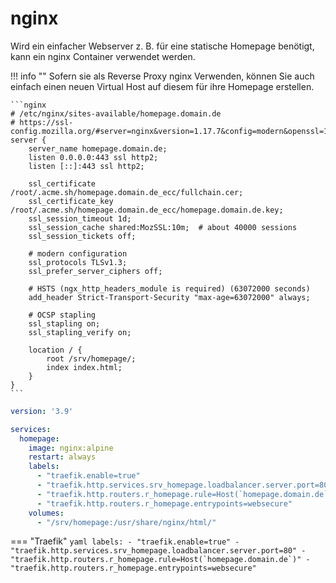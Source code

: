 # nginx

Wird ein einfacher Webserver z. B. für eine statische 
Homepage benötigt, kann ein nginx Container verwendet werden.

!!! info ""
    Sofern sie als Reverse Proxy nginx Verwenden, können Sie auch einfach einen 
    neuen Virtual Host auf diesem für ihre Homepage erstellen.

    ```nginx
    # /etc/nginx/sites-available/homepage.domain.de
    # https://ssl-config.mozilla.org/#server=nginx&version=1.17.7&config=modern&openssl=1.1.1d&guideline=5.6
    server {
        server_name homepage.domain.de;
        listen 0.0.0.0:443 ssl http2;
        listen [::]:443 ssl http2;

        ssl_certificate /root/.acme.sh/homepage.domain.de_ecc/fullchain.cer;
        ssl_certificate_key /root/.acme.sh/homepage.domain.de_ecc/homepage.domain.de.key;
        ssl_session_timeout 1d;
        ssl_session_cache shared:MozSSL:10m;  # about 40000 sessions
        ssl_session_tickets off;

        # modern configuration
        ssl_protocols TLSv1.3;
        ssl_prefer_server_ciphers off;

        # HSTS (ngx_http_headers_module is required) (63072000 seconds)
        add_header Strict-Transport-Security "max-age=63072000" always;

        # OCSP stapling
        ssl_stapling on;
        ssl_stapling_verify on;

        location / {
            root /srv/homepage/;
            index index.html;
        }
    }
    ```

```yaml
version: '3.9'

services:
  homepage:
    image: nginx:alpine
    restart: always
    labels:
      - "traefik.enable=true"
      - "traefik.http.services.srv_homepage.loadbalancer.server.port=80"
      - "traefik.http.routers.r_homepage.rule=Host(`homepage.domain.de`)"
      - "traefik.http.routers.r_homepage.entrypoints=websecure"
    volumes:
      - "/srv/homepage:/usr/share/nginx/html/"
```

=== "Traefik"
    ```yaml
        labels:
          - "traefik.enable=true"
          - "traefik.http.services.srv_homepage.loadbalancer.server.port=80"
          - "traefik.http.routers.r_homepage.rule=Host(`homepage.domain.de`)"
          - "traefik.http.routers.r_homepage.entrypoints=websecure"
    ```
